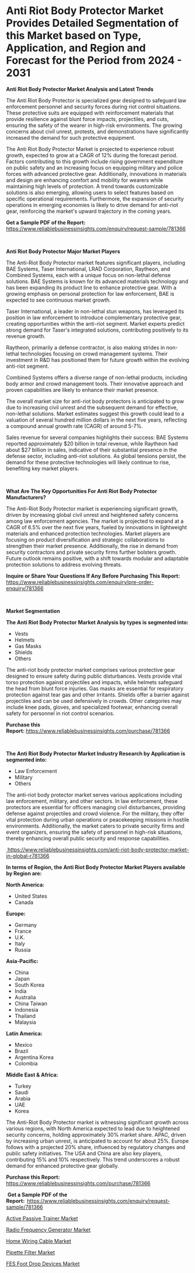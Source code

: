 <p><h1>Anti Riot Body Protector Market Provides Detailed Segmentation of this Market based on Type, Application, and Region and Forecast for the Period from 2024 - 2031</h1></p><p><strong>Anti Riot Body Protector Market Analysis and Latest Trends</strong></p>
<p><p>The Anti Riot Body Protector is specialized gear designed to safeguard law enforcement personnel and security forces during riot control situations. These protective suits are equipped with reinforcement materials that provide resilience against blunt force impacts, projectiles, and cuts, ensuring the safety of the wearer in high-risk environments. The growing concerns about civil unrest, protests, and demonstrations have significantly increased the demand for such protective equipment.</p><p>The Anti Riot Body Protector Market is projected to experience robust growth, expected to grow at a CAGR of 12% during the forecast period. Factors contributing to this growth include rising government expenditure on public safety and an increasing focus on equipping military and police forces with advanced protective gear. Additionally, innovations in materials and design are enhancing comfort and mobility for wearers while maintaining high levels of protection. A trend towards customizable solutions is also emerging, allowing users to select features based on specific operational requirements. Furthermore, the expansion of security operations in emerging economies is likely to drive demand for anti-riot gear, reinforcing the market's upward trajectory in the coming years.</p></p>
<p><strong>Get a Sample PDF of the Report:&nbsp;</strong> <a href="https://www.reliablebusinessinsights.com/enquiry/request-sample/781366?utm_campaign=1539&utm_medium=2&utm_source=Github&utm_content=ia&utm_term=15102024&utm_id=anti-riot-body-protector">https://www.reliablebusinessinsights.com/enquiry/request-sample/781366</a></p>
<p>&nbsp;</p>
<p><strong>Anti Riot Body Protector Major Market Players</strong></p>
<p><p>The Anti-Riot Body Protector market features significant players, including BAE Systems, Taser International, LRAD Corporation, Raytheon, and Combined Systems, each with a unique focus on non-lethal defense solutions. BAE Systems is known for its advanced materials technology and has been expanding its product line to enhance protective gear. With a growing emphasis on personal protection for law enforcement, BAE is expected to see continuous market growth.</p><p>Taser International, a leader in non-lethal stun weapons, has leveraged its position in law enforcement to introduce complementary protective gear, creating opportunities within the anti-riot segment. Market experts predict strong demand for Taser's integrated solutions, contributing positively to its revenue growth.</p><p>Raytheon, primarily a defense contractor, is also making strides in non-lethal technologies focusing on crowd management systems. Their investment in R&D has positioned them for future growth within the evolving anti-riot segment.</p><p>Combined Systems offers a diverse range of non-lethal products, including body armor and crowd management tools. Their innovative approach and proven capabilities are likely to enhance their market presence.</p><p>The overall market size for anti-riot body protectors is anticipated to grow due to increasing civil unrest and the subsequent demand for effective, non-lethal solutions. Market estimates suggest this growth could lead to a valuation of several hundred million dollars in the next five years, reflecting a compound annual growth rate (CAGR) of around 5-7%.</p><p>Sales revenue for several companies highlights their success: BAE Systems reported approximately $20 billion in total revenue, while Raytheon had about $27 billion in sales, indicative of their substantial presence in the defense sector, including anti-riot solutions. As global tensions persist, the demand for these protective technologies will likely continue to rise, benefiting key market players.</p></p>
<p>&nbsp;</p>
<p><strong>What Are The Key Opportunities For Anti Riot Body Protector Manufacturers?</strong></p>
<p><p>The Anti-Riot Body Protector market is experiencing significant growth, driven by increasing global civil unrest and heightened safety concerns among law enforcement agencies. The market is projected to expand at a CAGR of 6.5% over the next five years, fueled by innovations in lightweight materials and enhanced protection technologies. Market players are focusing on product diversification and strategic collaborations to strengthen their market presence. Additionally, the rise in demand from security contractors and private security firms further bolsters growth. Future outlook remains positive, with a shift towards modular and adaptable protection solutions to address evolving threats.</p></p>
<p><strong>Inquire or Share Your Questions If Any Before Purchasing This Report:</strong> <a href="https://www.reliablebusinessinsights.com/enquiry/pre-order-enquiry/781366?utm_campaign=1539&utm_medium=2&utm_source=Github&utm_content=ia&utm_term=15102024&utm_id=anti-riot-body-protector">https://www.reliablebusinessinsights.com/enquiry/pre-order-enquiry/781366</a></p>
<p>&nbsp;</p>
<p><strong>Market Segmentation</strong></p>
<p><strong>The Anti Riot Body Protector Market Analysis by types is segmented into:</strong></p>
<p><ul><li>Vests</li><li>Helmets</li><li>Gas Masks</li><li>Shields</li><li>Others</li></ul></p>
<p><p>The anti-riot body protector market comprises various protective gear designed to ensure safety during public disturbances. Vests provide vital torso protection against projectiles and impacts, while helmets safeguard the head from blunt force injuries. Gas masks are essential for respiratory protection against tear gas and other irritants. Shields offer a barrier against projectiles and can be used defensively in crowds. Other categories may include knee pads, gloves, and specialized footwear, enhancing overall safety for personnel in riot control scenarios.</p></p>
<p><strong>Purchase this Report:&nbsp;</strong><a href="https://www.reliablebusinessinsights.com/purchase/781366?utm_campaign=1539&utm_medium=2&utm_source=Github&utm_content=ia&utm_term=15102024&utm_id=anti-riot-body-protector">https://www.reliablebusinessinsights.com/purchase/781366</a></p>
<p>&nbsp;</p>
<p><strong>The Anti Riot Body Protector Market Industry Research by Application is segmented into:</strong></p>
<p><ul><li>Law Enforcement</li><li>Military</li><li>Others</li></ul></p>
<p><p>The anti-riot body protector market serves various applications including law enforcement, military, and other sectors. In law enforcement, these protectors are essential for officers managing civil disturbances, providing defense against projectiles and crowd violence. For the military, they offer vital protection during urban operations or peacekeeping missions in hostile environments. Additionally, the market caters to private security firms and event organizers, ensuring the safety of personnel in high-risk situations, thereby enhancing overall public security and response capabilities.</p></p>
<p><a href="https://www.reliablebusinessinsights.com/anti-riot-body-protector-market-in-global-r781366?utm_campaign=1539&utm_medium=2&utm_source=Github&utm_content=ia&utm_term=15102024&utm_id=anti-riot-body-protector">&nbsp;https://www.reliablebusinessinsights.com/anti-riot-body-protector-market-in-global-r781366</a></p>
<p><strong>In terms of Region, the Anti Riot Body Protector Market Players available by Region are:</strong></p>
<p>
    <p> <strong> North America: </strong>
        <ul>
            <li>United States</li>
            <li>Canada</li>
        </ul>
        </p> 
    <p> <strong> Europe: </strong>
        <ul>
            <li>Germany</li>
            <li>France</li>
            <li>U.K.</li>
            <li>Italy</li>
            <li>Russia</li>
        </ul>
        </p> 
    <p> <strong> Asia-Pacific: </strong>
        <ul>
            <li>China</li>
            <li>Japan</li>
            <li>South Korea</li>
            <li>India</li>
            <li>Australia</li>
            <li>China Taiwan</li>
            <li>Indonesia</li>
            <li>Thailand</li>
            <li>Malaysia</li>
        </ul>
        </p> 
    <p> <strong> Latin America: </strong>
        <ul>
            <li>Mexico</li>
            <li>Brazil</li>
            <li>Argentina Korea</li>
            <li>Colombia</li>
        </ul>
        </p> 
    <p> <strong> Middle East & Africa: </strong>
        <ul>
            <li>Turkey</li>
            <li>Saudi</li>
            <li>Arabia</li>
            <li>UAE</li>
            <li>Korea</li>
        </ul>
    </p>
    </p>
<p><p>The Anti-Riot Body Protector market is witnessing significant growth across various regions, with North America expected to lead due to heightened security concerns, holding approximately 30% market share. APAC, driven by increasing urban unrest, is anticipated to account for about 25%. Europe follows with a projected 20% share, influenced by regulatory changes and public safety initiatives. The USA and China are also key players, contributing 15% and 10% respectively. This trend underscores a robust demand for enhanced protective gear globally.</p></p>
<p><strong>Purchase this Report: </strong><a href="https://www.reliablebusinessinsights.com/purchase/781366?utm_campaign=1539&utm_medium=2&utm_source=Github&utm_content=ia&utm_term=15102024&utm_id=anti-riot-body-protector">https://www.reliablebusinessinsights.com/purchase/781366</a></p>
<p>&nbsp;<strong>Get a Sample PDF of the Report:&nbsp;&nbsp;</strong><a href="https://www.reliablebusinessinsights.com/enquiry/request-sample/781366?utm_campaign=1539&utm_medium=2&utm_source=Github&utm_content=ia&utm_term=15102024&utm_id=anti-riot-body-protector">https://www.reliablebusinessinsights.com/enquiry/request-sample/781366</a></p>
<p><strong></strong></p>
<p><p><a href="https://www.linkedin.com/pulse/active-passive-trainer-market-trends-strategic-insights-52sqf?trk=public_post_embed_feed-article-content&utm_campaign=1539&utm_medium=2&utm_source=Github&utm_content=ia&utm_term=15102024&utm_id=anti-riot-body-protector">Active Passive Trainer Market</a></p><p><a href="https://github.com/SamiaHussain82/Market-Research-Report-List-1/blob/main/radio-frequency-generator-market.md?utm_campaign=1539&utm_medium=2&utm_source=Github&utm_content=ia&utm_term=15102024&utm_id=anti-riot-body-protector">Radio Frequency Generator Market</a></p><p><a href="https://www.linkedin.com/pulse/home-wiring-cable-market-global-insights-regional-analysis-2024-gou6f?trk=public_post_embed_feed-article-content&utm_campaign=1539&utm_medium=2&utm_source=Github&utm_content=ia&utm_term=15102024&utm_id=anti-riot-body-protector">Home Wiring Cable Market</a></p><p><a href="https://www.linkedin.com/pulse/global-pipette-filter-market-size-trends-analysis-regional-outlook-oyqbf?trk=public_post_embed_feed-article-content&utm_campaign=1539&utm_medium=2&utm_source=Github&utm_content=ia&utm_term=15102024&utm_id=anti-riot-body-protector">Pipette Filter Market</a></p><p><a href="https://www.linkedin.com/pulse/fes-foot-drop-devices-mosaic-piecing-together-global-market-vqncf?trk=public_post_embed_feed-article-content&utm_campaign=1539&utm_medium=2&utm_source=Github&utm_content=ia&utm_term=15102024&utm_id=anti-riot-body-protector">FES Foot Drop Devices Market</a></p></p>